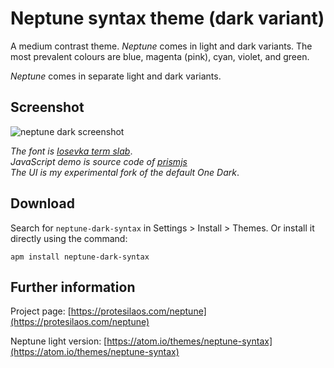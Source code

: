 # Neptune syntax theme (dark variant)

A medium contrast theme. *Neptune* comes in light and dark variants. The most prevalent colours are blue, magenta (pink), cyan, violet, and green.

*Neptune* comes in separate light and dark variants.

## Screenshot

![neptune dark screenshot](https://raw.githubusercontent.com/protesilaos/prot16/master/neptune/img/neptune_dark_sample.png)

*The font is [Iosevka term slab](https://github.com/be5invis/Iosevka)*.  
*JavaScript demo is source code of [prismjs](http://prismjs.com/)*  
*The UI is my experimental fork of the default One Dark*.

## Download

Search for `neptune-dark-syntax` in Settings > Install > Themes. Or install it directly using the command:

```shell
apm install neptune-dark-syntax
```

## Further information

Project page: [https://protesilaos.com/neptune](https://protesilaos.com/neptune)

Neptune light version: [https://atom.io/themes/neptune-syntax](https://atom.io/themes/neptune-syntax)
